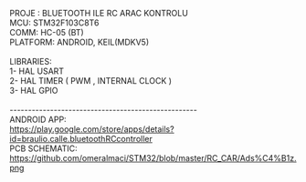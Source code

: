 PROJE : BLUETOOTH ILE RC ARAC KONTROLU<br>
MCU: STM32F103C8T6<br>
COMM: HC-05 (BT)<br>
PLATFORM: ANDROID, KEIL(MDKV5)<br>
<br>
LIBRARIES: <br>
1- HAL USART<br>
2- HAL TIMER ( PWM , INTERNAL CLOCK )<br>
3- HAL GPIO<br>
<br>
---------------------------------------------------<br>
ANDROID APP:<br>
https://play.google.com/store/apps/details?id=braulio.calle.bluetoothRCcontroller <br>
PCB SCHEMATIC:<br>
https://github.com/omeralmaci/STM32/blob/master/RC_CAR/Ads%C4%B1z.png <br>
